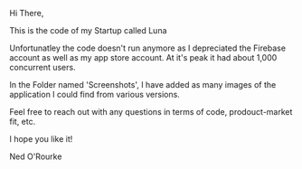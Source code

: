 Hi There,

This is the code of my Startup called Luna

Unfortunatley the code doesn't run anymore as I depreciated the Firebase account as well as my app store account. At it's peak it had about 1,000 concurrent users.

In the Folder named 'Screenshots', I have added as many images of the application I could find from various versions.

Feel free to reach out with any questions in terms of code, prodouct-market fit, etc.

I hope you like it!

Ned O'Rourke
